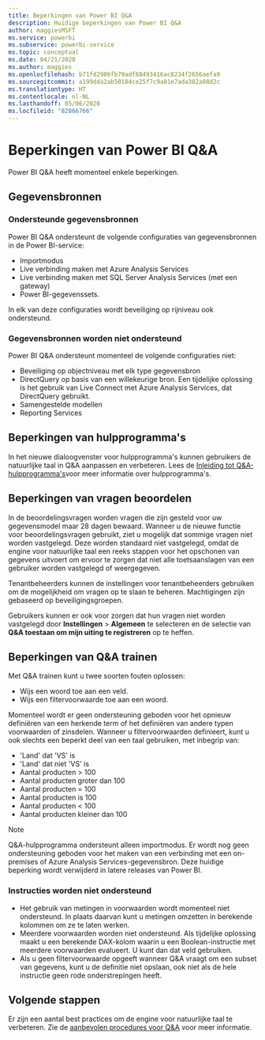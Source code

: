 ```yaml
---
title: Beperkingen van Power BI Q&A
description: Huidige beperkingen van Power BI Q&A
author: maggiesMSFT
ms.service: powerbi
ms.subservice: powerbi-service
ms.topic: conceptual
ms.date: 04/21/2020
ms.author: maggies
ms.openlocfilehash: b71fd2986fb79adf88493416ac8234f2656aefa9
ms.sourcegitcommit: a199dda2ab50184ce25f7c9a01e7ada382a88d2c
ms.translationtype: HT
ms.contentlocale: nl-NL
ms.lasthandoff: 05/06/2020
ms.locfileid: "82866766"
---
```

# <a name="limitations-of-power-bi-qa"></a>Beperkingen van Power BI Q&A

Power BI Q&A heeft momenteel enkele beperkingen.

## <a name="data-sources"></a>Gegevensbronnen

### <a name="supported-data-sources"></a>Ondersteunde gegevensbronnen

Power BI Q&A ondersteunt de volgende configuraties van gegevensbronnen in de Power BI-service:

- Importmodus
- Live verbinding maken met Azure Analysis Services
- Live verbinding maken met SQL Server Analysis Services (met een gateway)
- Power BI-gegevenssets.

In elk van deze configuraties wordt beveiliging op rijniveau ook ondersteund.

### <a name="data-sources-not-supported"></a>Gegevensbronnen worden niet ondersteund

Power BI Q&A ondersteunt momenteel de volgende configuraties niet:

- Beveiliging op objectniveau met elk type gegevensbron
- DirectQuery op basis van een willekeurige bron. Een tijdelijke oplossing is het gebruik van Live Connect met Azure Analysis Services, dat DirectQuery gebruikt.
- Samengestelde modellen
- Reporting Services 

## <a name="tooling-limitations"></a>Beperkingen van hulpprogramma's

In het nieuwe dialoogvenster voor hulpprogramma's kunnen gebruikers de natuurlijke taal in Q&A aanpassen en verbeteren. Lees de [Inleiding tot Q&A-hulpprogramma's](q-and-a-tooling-intro.md)voor meer informatie over hulpprogramma's.

## <a name="review-question-limitations"></a>Beperkingen van vragen beoordelen

In de beoordelingsvragen worden vragen die zijn gesteld voor uw gegevensmodel maar 28 dagen bewaard. Wanneer u de nieuwe functie voor beoordelingsvragen gebruikt, ziet u mogelijk dat sommige vragen niet worden vastgelegd. Deze worden standaard niet vastgelegd, omdat de engine voor natuurlijke taal een reeks stappen voor het opschonen van gegevens uitvoert om ervoor te zorgen dat niet alle toetsaanslagen van een gebruiker worden vastgelegd of weergegeven.

Tenantbeheerders kunnen de instellingen voor tenantbeheerders gebruiken om de mogelijkheid om vragen op te slaan te beheren. Machtigingen zijn gebaseerd op beveiligingsgroepen. 

Gebruikers kunnen er ook voor zorgen dat hun vragen niet worden vastgelegd door **Instellingen** > **Algemeen** te selecteren en de selectie van **Q&A toestaan om mijn uiting te registreren** op te heffen. 

## <a name="teach-qa-limitations"></a>Beperkingen van Q&A trainen

Met Q&A trainen kunt u twee soorten fouten oplossen:

- Wijs een woord toe aan een veld.
- Wijs een filtervoorwaarde toe aan een woord.

Momenteel wordt er geen ondersteuning geboden voor het opnieuw definiëren van een herkende term of het definiëren van andere typen voorwaarden of zinsdelen. Wanneer u filtervoorwaarden definieert, kunt u ook slechts een beperkt deel van een taal gebruiken, met inbegrip van:

- 'Land' dat 'VS' is
- 'Land' dat niet 'VS' is
- Aantal producten > 100
- Aantal producten groter dan 100
- Aantal producten = 100
- Aantal producten is 100
- Aantal producten < 100
- Aantal producten kleiner dan 100

> [!NOTE]
> Q&A-hulpprogramma ondersteunt alleen importmodus. Er wordt nog geen ondersteuning geboden voor het maken van een verbinding met een on-premises of Azure Analysis Services-gegevensbron. Deze huidige beperking wordt verwijderd in latere releases van Power BI.

### <a name="statements-not-supported"></a>Instructies worden niet ondersteund

- Het gebruik van metingen in voorwaarden wordt momenteel niet ondersteund. In plaats daarvan kunt u metingen omzetten in berekende kolommen om ze te laten werken.
- Meerdere voorwaarden worden niet ondersteund. Als tijdelijke oplossing maakt u een berekende DAX-kolom waarin u een Boolean-instructie met meerdere voorwaarden evalueert. U kunt dan dat veld gebruiken.
- Als u geen filtervoorwaarde opgeeft wanneer Q&A vraagt om een subset van gegevens, kunt u de definitie niet opslaan, ook niet als de hele instructie geen rode onderstrepingen heeft.

## <a name="next-steps"></a>Volgende stappen

Er zijn een aantal best practices om de engine voor natuurlijke taal te verbeteren. Zie de [aanbevolen procedures voor Q&A](q-and-a-best-practices.md) voor meer informatie.